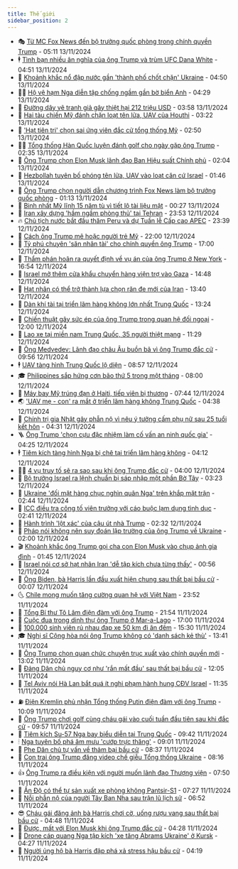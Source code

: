 ```yaml
---
title: Thế giới
sidebar_position: 2
---
```


<!-- vnexpress-the-gioi:START -->
- 🎭 [Từ MC Fox News đến bộ trưởng quốc phòng trong chính quyền Trump](https://vnexpress.net/tu-mc-fox-news-den-bo-truong-quoc-phong-trong-chinh-quyen-trump-4815415.html) - 05:11 13/11/2024
- 🕴 [Tình bạn nhiều ân nghĩa của ông Trump và trùm UFC Dana White](https://vnexpress.net/tinh-ban-nhieu-an-nghia-cua-ong-trump-va-trum-ufc-dana-white-4814641.html) - 04:51 13/11/2024
- 🤭 [Khoảnh khắc nổ đập nước gần &#39;thành phố chốt chặn&#39; Ukraine](https://vnexpress.net/khoanh-khac-no-dap-nuoc-gan-thanh-pho-chot-chan-ukraine-4815481.html) - 04:50 13/11/2024
- 🧑‍💻 [Hộ vệ hạm Nga diễn tập chống ngầm gần bờ biển Anh](https://vnexpress.net/ho-ve-ham-nga-dien-tap-chong-ngam-gan-bo-bien-anh-4815526.html) - 04:29 13/11/2024
- 🦏 [Đường dây vẽ tranh giả gây thiệt hại 212 triệu USD](https://vnexpress.net/duong-day-ve-tranh-gia-gay-thiet-hai-212-trieu-usd-4815483.html) - 03:58 13/11/2024
- 🦒 [Hai tàu chiến Mỹ đánh chặn loạt tên lửa, UAV của Houthi](https://vnexpress.net/hai-tau-chien-my-danh-chan-loat-ten-lua-uav-cua-houthi-4815382.html) - 03:22 13/11/2024
- 🌈 [&#39;Hạt tiên tri&#39; chọn sai ứng viên đắc cử tổng thống Mỹ](https://vnexpress.net/hat-tien-tri-chon-sai-ung-vien-dac-cu-tong-thong-my-4815397.html) - 02:50 13/11/2024
- 🧑‍🏫 [Tổng thống Hàn Quốc luyện đánh golf cho ngày gặp ông Trump](https://vnexpress.net/tong-thong-han-quoc-luyen-danh-golf-cho-ngay-gap-ong-trump-4815386.html) - 02:35 13/11/2024
- 🐲 [Ông Trump chọn Elon Musk lãnh đạo Ban Hiệu suất Chính phủ](https://vnexpress.net/ong-trump-chon-elon-musk-lanh-dao-ban-hieu-suat-chinh-phu-4815383.html) - 02:04 13/11/2024
- 🦒 [Hezbollah tuyên bố phóng tên lửa, UAV vào loạt căn cứ Israel](https://vnexpress.net/hezbollah-tuyen-bo-phong-ten-lua-uav-vao-loat-can-cu-israel-4815371.html) - 01:46 13/11/2024
- 🐻 [Ông Trump chọn người dẫn chương trình Fox News làm bộ trưởng quốc phòng](https://vnexpress.net/ong-trump-chon-nguoi-dan-chuong-trinh-fox-news-lam-bo-truong-quoc-phong-4815366.html) - 01:13 13/11/2024
- 🚀 [Binh nhất Mỹ lĩnh 15 năm tù vì tiết lộ tài liệu mật](https://vnexpress.net/binh-nhat-my-linh-15-nam-tu-vi-tiet-lo-tai-lieu-mat-4815369.html) - 00:27 13/11/2024
- 🥰 [Iran xây dựng &#39;hầm ngầm phòng thủ&#39; tại Tehran](https://vnexpress.net/iran-xay-dung-ham-ngam-phong-thu-tai-tehran-4815353.html) - 23:53 12/11/2024
- 🔥 [Chủ tịch nước bắt đầu thăm Peru và dự Tuần lễ Cấp cao APEC](https://vnexpress.net/chu-tich-nuoc-bat-dau-tham-peru-va-du-tuan-le-cap-cao-apec-4815364.html) - 23:39 12/11/2024
- 🥳 [Cách ông Trump mê hoặc người trẻ Mỹ](https://vnexpress.net/cach-ong-trump-me-hoac-nguoi-tre-my-4814464.html) - 22:00 12/11/2024
- 💼 [Tỷ phú chuyên &#39;săn nhân tài&#39; cho chính quyền ông Trump](https://vnexpress.net/ty-phu-chuyen-san-nhan-tai-cho-chinh-quyen-ong-trump-4815011.html) - 17:00 12/11/2024
- 🤡 [Thẩm phán hoãn ra quyết định về vụ án của ông Trump ở New York](https://vnexpress.net/tham-phan-hoan-ra-quyet-dinh-ve-vu-an-cua-ong-trump-o-new-york-4815341.html) - 16:54 12/11/2024
- 🌁 [Israel mở thêm cửa khẩu chuyển hàng viện trợ vào Gaza](https://vnexpress.net/israel-mo-them-cua-khau-chuyen-hang-vien-tro-vao-gaza-4815321.html) - 14:48 12/11/2024
- 🤩 [Hạt nhân có thể trở thành lựa chọn răn đe mới của Iran](https://vnexpress.net/hat-nhan-co-the-tro-thanh-lua-chon-ran-de-moi-cua-iran-4802747.html) - 13:40 12/11/2024
- 🎉 [Dàn khí tài tại triển lãm hàng không lớn nhất Trung Quốc](https://vnexpress.net/dan-khi-tai-tai-trien-lam-hang-khong-lon-nhat-trung-quoc-4815087.html) - 13:24 12/11/2024
- 🎉 [Chiến thuật gây sức ép của ông Trump trong quan hệ đối ngoại](https://vnexpress.net/chien-thuat-gay-suc-ep-cua-ong-trump-trong-quan-he-doi-ngoai-4814466.html) - 12:00 12/11/2024
- 🌁 [Lao xe tại miền nam Trung Quốc, 35 người thiệt mạng](https://vnexpress.net/lao-xe-tai-mien-nam-trung-quoc-35-nguoi-thiet-mang-4815287.html) - 11:29 12/11/2024
- 🌊 [Ông Medvedev: Lãnh đạo châu Âu buồn bã vì ông Trump đắc cử](https://vnexpress.net/ong-medvedev-lanh-dao-chau-au-buon-ba-vi-ong-trump-dac-cu-4815206.html) - 09:56 12/11/2024
- 🕴 [UAV tàng hình Trung Quốc lộ diện](https://vnexpress.net/uav-tang-hinh-trung-quoc-lo-dien-4815201.html) - 08:57 12/11/2024
- 🎓 [Philippines sắp hứng cơn bão thứ 5 trong một tháng](https://vnexpress.net/philippines-sap-hung-con-bao-thu-5-trong-mot-thang-4815153.html) - 08:00 12/11/2024
- 🦩 [Máy bay Mỹ trúng đạn ở Haiti, tiếp viên bị thương](https://vnexpress.net/may-bay-my-trung-dan-o-haiti-tiep-vien-bi-thuong-4815026.html) - 07:44 12/11/2024
- 🌏 [&#39;UAV mẹ - con&#39; ra mắt ở triển lãm hàng không Trung Quốc](https://vnexpress.net/uav-me-con-ra-mat-o-trien-lam-hang-khong-trung-quoc-4815044.html) - 04:38 12/11/2024
- 🌋 [Chính trị gia Nhật gây phẫn nộ vì nêu ý tưởng cấm phụ nữ sau 25 tuổi kết hôn](https://vnexpress.net/chinh-tri-gia-nhat-gay-phan-no-vi-neu-y-tuong-cam-phu-nu-sau-25-tuoi-ket-hon-4814985.html) - 04:31 12/11/2024
- 🪜 [Ông Trump &#39;chọn cựu đặc nhiệm làm cố vấn an ninh quốc gia&#39;](https://vnexpress.net/ong-trump-chon-cuu-dac-nhiem-lam-co-van-an-ninh-quoc-gia-4814998.html) - 04:25 12/11/2024
- 🕴 [Tiêm kích tàng hình Nga bị chê tại triển lãm hàng không](https://vnexpress.net/tiem-kich-tang-hinh-nga-bi-che-tai-trien-lam-hang-khong-4815048.html) - 04:12 12/11/2024
- 🧑‍🏫 [4 vụ truy tố sẽ ra sao sau khi ông Trump đắc cử](https://vnexpress.net/4-vu-truy-to-se-ra-sao-sau-khi-ong-trump-dac-cu-4813572.html) - 04:00 12/11/2024
- 🌮 [Bộ trưởng Israel ra lệnh chuẩn bị sáp nhập một phần Bờ Tây](https://vnexpress.net/bo-truong-israel-ra-lenh-chuan-bi-sap-nhap-mot-phan-bo-tay-4814945.html) - 03:23 12/11/2024
- 🚦 [Ukraine &#39;đối mặt hàng chục nghìn quân Nga&#39; trên khắp mặt trận](https://vnexpress.net/ukraine-doi-mat-hang-chuc-nghin-quan-nga-tren-khap-mat-tran-4814952.html) - 02:44 12/11/2024
- 💫 [ICC điều tra công tố viên trưởng với cáo buộc lạm dụng tình dục](https://vnexpress.net/icc-dieu-tra-cong-to-vien-truong-voi-cao-buoc-lam-dung-tinh-duc-4814967.html) - 02:41 12/11/2024
- 🤡 [Hành trình &#39;lột xác&#39; của cậu út nhà Trump](https://vnexpress.net/hanh-trinh-lot-xac-cua-cau-ut-nha-trump-4814818.html) - 02:32 12/11/2024
- 🦣 [Pháp nói không nên suy đoán lập trường của ông Trump về Ukraine](https://vnexpress.net/phap-noi-khong-nen-suy-doan-lap-truong-cua-ong-trump-ve-ukraine-4814933.html) - 02:00 12/11/2024
- 🎬 [Khoảnh khắc ông Trump gọi cha con Elon Musk vào chụp ảnh gia đình](https://vnexpress.net/khoanh-khac-ong-trump-goi-cha-con-elon-musk-vao-chup-anh-gia-dinh-4814941.html) - 01:45 12/11/2024
- 🎉 [Israel nói cơ sở hạt nhân Iran &#39;dễ tập kích chưa từng thấy&#39;](https://vnexpress.net/israel-noi-co-so-hat-nhan-iran-de-tap-kich-chua-tung-thay-4814932.html) - 00:56 12/11/2024
- 🎡 [Ông Biden, bà Harris lần đầu xuất hiện chung sau thất bại bầu cử](https://vnexpress.net/ong-biden-ba-harris-lan-dau-xuat-hien-chung-sau-that-bai-bau-cu-4814922.html) - 00:07 12/11/2024
- 🌜 [Chile mong muốn tăng cường quan hệ với Việt Nam](https://vnexpress.net/chile-mong-muon-tang-cuong-quan-he-voi-viet-nam-4814923.html) - 23:52 11/11/2024
- 🎡 [Tổng Bí thư Tô Lâm điện đàm với ông Trump](https://vnexpress.net/tong-bi-thu-to-lam-dien-dam-voi-ong-trump-4814911.html) - 21:54 11/11/2024
- 🤗 [Cuộc đua trong dinh thự ông Trump ở Mar-a-Lago](https://vnexpress.net/cuoc-dua-trong-dinh-thu-ong-trump-o-mar-a-lago-4814743.html) - 17:00 11/11/2024
- 🦩 [100.000 sinh viên rủ nhau đạp xe 50 km đi ăn đêm](https://vnexpress.net/100-000-sinh-vien-ru-nhau-dap-xe-50-km-di-an-dem-4814880.html) - 15:30 11/11/2024
- 🎓 [Nghị sĩ Cộng hòa nói ông Trump không có &#39;danh sách kẻ thù&#39;](https://vnexpress.net/nghi-si-cong-hoa-noi-ong-trump-khong-co-danh-sach-ke-thu-4814724.html) - 13:41 11/11/2024
- 🌁 [Ông Trump chọn quan chức chuyên trục xuất vào chính quyền mới](https://vnexpress.net/ong-trump-chon-quan-chuc-chuyen-truc-xuat-vao-chinh-quyen-moi-4814858.html) - 13:02 11/11/2024
- 🤩 [Đảng Dân chủ nguy cơ như &#39;rắn mất đầu&#39; sau thất bại bầu cử](https://vnexpress.net/dang-dan-chu-nguy-co-nhu-ran-mat-dau-sau-that-bai-bau-cu-4813996.html) - 12:05 11/11/2024
- 👹 [Tel Aviv nói Hà Lan bắt quá ít nghi phạm hành hung CĐV Israel](https://vnexpress.net/tel-aviv-noi-ha-lan-bat-qua-it-nghi-pham-hanh-hung-cdv-israel-4814842.html) - 11:35 11/11/2024
- ⛽️ [Điện Kremlin phủ nhận Tổng thống Putin điện đàm với ông Trump](https://vnexpress.net/dien-kremlin-phu-nhan-tong-thong-putin-dien-dam-voi-ong-trump-4814799.html) - 10:09 11/11/2024
- 🚀 [Ông Trump chơi golf cùng cháu gái vào cuối tuần đầu tiên sau khi đắc cử](https://vnexpress.net/ong-trump-choi-golf-cung-chau-gai-vao-cuoi-tuan-dau-tien-sau-khi-dac-cu-4814791.html) - 09:57 11/11/2024
- 🎡 [Tiêm kích Su-57 Nga bay biểu diễn tại Trung Quốc](https://vnexpress.net/tiem-kich-su-57-nga-bay-bieu-dien-tai-trung-quoc-4814782.html) - 09:42 11/11/2024
- 🕯 [Nga tuyên bố phá âm mưu &#39;cướp trực thăng&#39;](https://vnexpress.net/nga-tuyen-bo-pha-am-muu-cuop-truc-thang-4814696.html) - 09:01 11/11/2024
- 🐻 [Phe Dân chủ tự vấn về thảm bại bầu cử](https://vnexpress.net/phe-dan-chu-tu-van-ve-tham-bai-bau-cu-4814471.html) - 08:37 11/11/2024
- 🚦 [Con trai ông Trump đăng video chế giễu Tổng thống Ukraine](https://vnexpress.net/con-trai-ong-trump-dang-video-che-gieu-tong-thong-ukraine-4814570.html) - 08:16 11/11/2024
- 👍 [Ông Trump ra điều kiện với người muốn lãnh đạo Thượng viện](https://vnexpress.net/ong-trump-ra-dieu-kien-voi-nguoi-muon-lanh-dao-thuong-vien-4814488.html) - 07:50 11/11/2024
- 🚀 [Ấn Độ có thể tự sản xuất xe phòng không Pantsir-S1](https://vnexpress.net/an-do-co-the-tu-san-xuat-xe-phong-khong-pantsir-s1-4814650.html) - 07:27 11/11/2024
- 🌮 [Nỗi phẫn nộ của người Tây Ban Nha sau trận lũ lịch sử](https://vnexpress.net/noi-phan-no-cua-nguoi-tay-ban-nha-sau-tran-lu-lich-su-4814505.html) - 06:52 11/11/2024
- 😎 [Cháu gái đăng ảnh bà Harris chơi cờ, uống rượu vang sau thất bại bầu cử](https://vnexpress.net/chau-gai-dang-anh-ba-harris-choi-co-uong-ruou-vang-sau-that-bai-bau-cu-4814554.html) - 04:48 11/11/2024
- 🐲 [Được, mất với Elon Musk khi ông Trump đắc cử](https://vnexpress.net/duoc-mat-voi-elon-musk-khi-ong-trump-dac-cu-4813964.html) - 04:28 11/11/2024
- 💫 [Drone cáp quang Nga tập kích &#39;xe tăng Abrams Ukraine&#39; ở Kursk](https://vnexpress.net/drone-cap-quang-nga-tap-kich-xe-tang-abrams-ukraine-o-kursk-4814561.html) - 04:27 11/11/2024
- 👀 [Người ủng hộ bà Harris đập phá xả stress hậu bầu cử](https://vnexpress.net/nguoi-ung-ho-ba-harris-dap-pha-xa-stress-hau-bau-cu-4814469.html) - 04:19 11/11/2024<!-- vnexpress-the-gioi:END -->